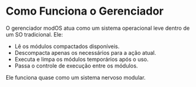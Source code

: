 # Como Funciona o Gerenciador

O gerenciador modOS atua como um sistema operacional leve dentro de um SO tradicional. Ele:

- Lê os módulos compactados disponíveis.
- Descompacta apenas os necessários para a ação atual.
- Executa e limpa os módulos temporários após o uso.
- Passa o controle de execução entre os módulos.

Ele funciona quase como um sistema nervoso modular.
